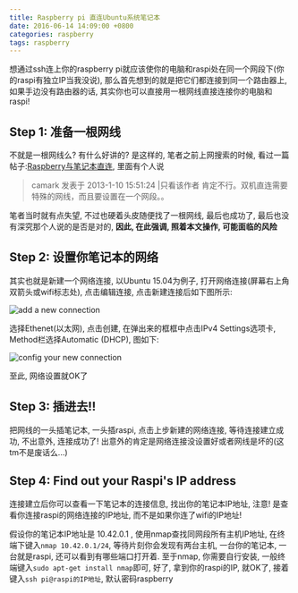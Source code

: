 ```yaml
---
title: Raspberry pi 直连Ubuntu系统笔记本
date: 2016-06-14 14:09:00 +0800
categories: raspberry
tags: raspberry 
---
```


想通过ssh连上你的raspberry pi就应该使你的电脑和raspi处在同一个网段下(你的raspi有独立IP当我没说), 那么首先想到的就是把它们都连接到同一个路由器上, 如果手边没有路由器的话, 其实你也可以直接用一根网线直接连接你的电脑和raspi!

## Step 1: 准备一根网线

不就是一根网线么? 有什么好讲的? 是这样的, 笔者之前上网搜索的时候, 看过一篇帖子:[Raspberry与笔记本直连](http://www.eeboard.com/bbs/thread-6476-1-1.html), 里面有个人说

> camark
> 发表于 2013-1-10 15:51:24 |只看该作者
> 肯定不行。双机直连需要特殊的网线，而且要设置在一个网段。。

笔者当时就有点失望, 不过也硬着头皮随便找了一根网线, 最后也成功了, 最后也没有深究那个人说的是否是对的, **因此, 在此强调, 照着本文操作, 可能面临的风险**

## Step 2: 设置你笔记本的网络

其实也就是新建一个网络连接, 以Ubuntu 15.04为例子, 打开网络连接(屏幕右上角双箭头或wifi标志处), 点击编辑连接, 点击新建连接后如下图所示:

![add a new connection](http://ww2.sinaimg.cn/mw690/8932190cgw1f4up1i8h91j20f60ckt9z.jpg)

选择Ethenet(以太网), 点击创建, 在弹出来的框框中点击IPv4 Settings选项卡, Method栏选择Automatic (DHCP), 图如下:

![config your new connection](http://ww4.sinaimg.cn/mw690/8932190cgw1f4up1i8etmj20fu0dc0u4.jpg)

至此, 网络设置就OK了

## Step 3: 插进去!!

把网线的一头插笔记本, 一头插raspi, 点击上步新建的网络连接, 等待连接建立成功, 不出意外, 连接成功了! 出意外的肯定是网络连接没设置好或者网线是坏的(这tm不是废话么...)

## Step 4: Find out your Raspi's IP address

连接建立后你可以查看一下笔记本的连接信息, 找出你的笔记本IP地址, 注意! 是查看你连接raspi的网络连接的IP地址, 而不是如果你连了wifi的IP地址!

假设你的笔记本IP地址是 10.42.0.1 , 使用nmap查找同网段所有主机IP地址, 在终端下键入`nmap 10.42.0.1/24`, 等待片刻你会发现有两台主机, 一台你的笔记本, 一台就是raspi, 还可以看到有哪些端口打开着. 至于nmap, 你需要自行安装, 一般终端键入`sudo apt-get install nmap`即可, 好了, 拿到你的raspi的IP, 就OK了, 接着键入`ssh pi@raspi的IP地址`, 默认密码raspberry



